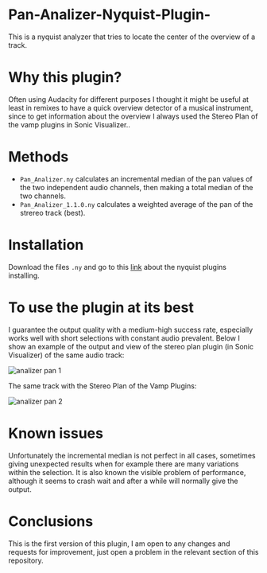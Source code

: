 # Pan-Analizer-Nyquist-Plugin-
This is a nyquist analyzer that tries to locate the center of the overview of a track.

# Why this plugin?
Often using Audacity for different purposes I thought it might be useful at least in remixes to have a quick overview detector of a musical instrument, since to get information about the overview I always used the Stereo Plan of the vamp plugins in Sonic Visualizer.. 

# Methods
* `Pan_Analizer.ny` calculates an incremental median of the pan values of the two independent audio channels, then making a total median of the two channels.
* `Pan_Analizer_1.1.0.ny` calculates a weighted average of the pan of the strereo track (best).

# Installation
Download the files `.ny`  and go to this [link](https://manual.audacityteam.org/man/nyquist_plug_in_installer.html) about the nyquist plugins installing.

# To use the plugin at its best
I guarantee the output quality with a medium-high success rate, especially works well with short selections with constant audio prevalent. Below I show an example of the output and view of the stereo plan plugin (in Sonic Visualizer) of the same audio track:

![analizer pan 1](https://github.com/user-attachments/assets/cfdc383d-bed2-4113-b148-fc230472dd09)

The same track with the Stereo Plan of the Vamp Plugins:

![analizer pan 2](https://github.com/user-attachments/assets/c3dbcafa-44db-4a99-957a-b298b7f056d2)

# Known issues 
Unfortunately the incremental median is not perfect in all cases, sometimes giving unexpected results when for example there are many variations within the selection. It is also known the visible problem of performance, although it seems to crash wait and after a while will normally give the output.
# Conclusions
This is the first version of this plugin, I am open to any changes and requests for improvement, just open a problem in the relevant section of this repository.
